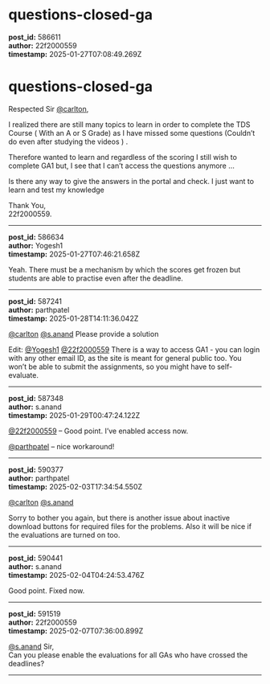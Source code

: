 # questions-closed-ga

**post_id:** 586611  
**author:** 22f2000559  
**timestamp:** 2025-01-27T07:08:49.269Z

# questions-closed-ga

Respected Sir [@carlton](/u/carlton),

I realized there are still many topics to learn in order to complete the TDS Course ( With an A or S Grade) as I have missed some questions (Couldn’t do even after studying the videos ) .

Therefore wanted to learn and regardless of the scoring I still wish to complete GA1 but, I see that I can’t access the questions anymore …

Is there any way to give the answers in the portal and check. I just want to learn and test my knowledge

Thank You,  
22f2000559.

---

**post_id:** 586634  
**author:** Yogesh1  
**timestamp:** 2025-01-27T07:46:21.658Z

Yeah. There must be a mechanism by which the scores get frozen but students are able to practise even after the deadline.

---

**post_id:** 587241  
**author:** parthpatel  
**timestamp:** 2025-01-28T14:11:36.042Z

[@carlton](/u/carlton) [@s.anand](/u/s.anand) Please provide a solution

Edit: [@Yogesh1](/u/yogesh1) [@22f2000559](/u/22f2000559) There is a way to access GA1 - you can login with any other email ID, as the site is meant for general public too. You won’t be able to submit the assignments, so you might have to self-evaluate.

---

**post_id:** 587348  
**author:** s.anand  
**timestamp:** 2025-01-29T00:47:24.122Z

[@22f2000559](/u/22f2000559) – Good point. I’ve enabled access now.

[@parthpatel](/u/parthpatel) – nice workaround!

---

**post_id:** 590377  
**author:** parthpatel  
**timestamp:** 2025-02-03T17:34:54.550Z

[@carlton](/u/carlton) [@s.anand](/u/s.anand)

Sorry to bother you again, but there is another issue about inactive download buttons for required files for the problems. Also it will be nice if the evaluations are turned on too.

---

**post_id:** 590441  
**author:** s.anand  
**timestamp:** 2025-02-04T04:24:53.476Z

Good point. Fixed now.

---

**post_id:** 591519  
**author:** 22f2000559  
**timestamp:** 2025-02-07T07:36:00.899Z

[@s.anand](/u/s.anand) Sir,  
Can you please enable the evaluations for all GAs who have crossed the deadlines?

---

